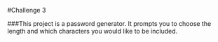 #Challenge 3

###This project is a password generator. It prompts you to choose the length and which characters you would like to be included.